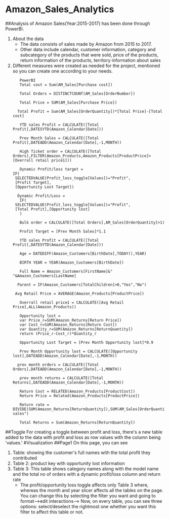 # Amazon_Sales_Analytics

##Analysis of Amazon Sales(Year:2015-2017) has been done through PowerBI.
1. About the data
   - The data consists of sales made by Amazon from 2015 to 2017.
   - Other data include calendar, customer information, category and subcategory of the products that were sold, price of the products, return information of the products, territory information about sales
2. Different measures were created as needed for the project, mentioned so you can create one according to your needs.
   ```
      PowerBI
      Total cost = Sum(AM_Sales[Purchase cost])
   ```
   ```
      Total Orders = DISTINCTCOUNT(AM_Sales[OrderNumber])
   ```
   ```
      Total Price = SUM(AM_Sales[Purchase Price])
   ```
   ```
     Total Profit = Sum(AM_Sales[OrderQuantity])*[Total Price]-[Total cost]
   ```
   ```
      YTD sales Profit = CALCULATE([Total Profit],DATESYTD(Amazon_Calendar[Date]))
   ```
   ```
      Prev Month Sales = CALCULATE([Total Profit],DATEADD(Amazon_Calendar[Date],-1,MONTH))
   ```
   ```
      High Ticket order = CALCULATE([Total Orders],FILTER(Amazon_Products,Amazon_Products[ProductPrice]>[Overrall retail price1]))
   ```
   ```
      Dynamic Profit/loss target = 
   IF(
    SELECTEDVALUE(Profit_loss_toggle[Values])="Profit",
    [Profit Target],
    [Opportunity Lost Target])
   ```
   ```
     Dynamic Profit/Loss = 
      IF(
    SELECTEDVALUE(Profit_loss_toggle[Values])="Profit",
    [Total Profit],[Opportunity lost]
      )
   ```
   ```
      Bulk order = CALCULATE([Total Orders],AM_Sales[OrderQuantity]>1)
   ```
   ```
      Profit Target = [Prev Month Sales]*1.1
   ```
   ```
      YTD sales Profit = CALCULATE([Total Profit],DATESYTD(Amazon_Calendar[Date]))
   ```
   ```
      Age = DATEDIFF(Amazon_Customers[BirthDate],TODAY(),YEAR) 
   ```
   ```
      BIRTH YEAR = YEAR(Amazon_Customers[BirthDate]) 
   ```
   ```
      Full Name = Amazon_Customers[FirstName]&" "&Amazon_Customers[LastName]
   ```
    ```
      Parent = IF(Amazon_Customers[TotalChildren]>0,"Yes","No") 
   ```
    ```
     Avg Retail Price = AVERAGE(Amazon_Products[ProductPrice])
   ```
   ```
      Overrall retail price1 = CALCULATE([Avg Retail Price],ALL(Amazon_Products))
   ```
   ```
      Opportunity lost = 
      var Price_r=SUM(Amazon_Returns[Return Price])
      var Cost_r=SUM(Amazon_Returns[Return Cost])
      var Quantity_r=SUM(Amazon_Returns[ReturnQuantity])
      return (Price_r-Cost_r)*Quantity_r
   ```
   ```
      Opportunity Lost Target = [Prev Month Opportunity lost]*0.9
   ```
   ```
      Prev Month Opportunity lost = CALCULATE([Opportunity lost],DATEADD(Amazon_Calendar[Date],-1,MONTH))
   ```
   ```
     prev month orders = CALCULATE([Total Orders],DATEADD(Amazon_Calendar[Date],-1,MONTH))
   ```
   ```
      prev month returns = CALCULATE([Total Returns],DATEADD(Amazon_Calendar[Date],-1,MONTH))
   ```
   ```
      Return Cost = RELATED(Amazon_Products[ProductCost])
      Return Price = Related(Amazon_Products[ProductPrice])
   ```
   ```
      Return rate = DIVIDE(SUM(Amazon_Returns[ReturnQuantity]),SUM(AM_Sales[OrderQuantity]),"No sales")
   ```
   ```
      Total Returns = Sum(Amazon_Returns[ReturnQuantity])
   ```
##Toggle 
For creating a toggle between profit and loss, there's a new table added to the data with profit and loss as row values with the column being 'values.'
#Visualization
##Page1
On this page, you can see
1. Table: showing the customer's full names with the total profit they contributed
2. Table 2: product key with opportunity lost information
3. Table 3: This table shows category names along with the model name and the total no of orders with a dynamic profit/loss column and return rate
   - The profit/opportunity loss toggle affects only Table 3 where, whereas the month and year slicer affects all the tables on the page. You can change this by selecting the filter you want and going to format-->edit interactions--> Now, on every table, you can see three options: select/deselect the rightmost one whether you want this filter to affect this table or not. 
   
 


